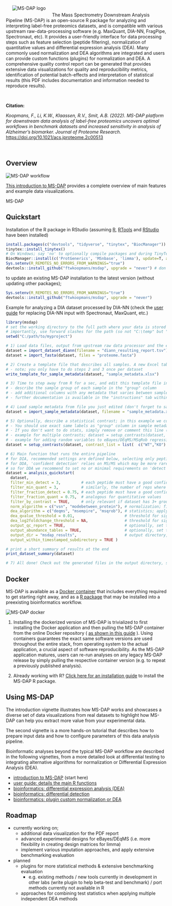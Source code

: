
<!-- README.md is generated from README.Rmd using devtools::build_readme() -->
<!-- ![MS-DAP logo](doc/logo/msdap_logo_small.png)  -->

<img align="left" alt="MS-DAP logo" hspace="20" vspace="10" src="doc/logo/msdap_logo_small.png">
 

The Mass Spectrometry Downstream Analysis Pipeline (MS-DAP) is an
open-source R package for analyzing and interpreting label-free
proteomics datasets, and is compatible with various upstream
raw-data-processing software (e.g. MaxQuant, DIA-NN, FragPipe,
Spectronaut, etc). It provides a user-friendly interface for data
processing steps such as feature selection (peptide filtering),
normalization of quantitative values and differential expression
analysis (DEA). Many commonly used normalization and DEA algorithms are
integrated and users can provide custom functions (plugins) for
normalization and DEA. A comprehensive quality control report can be
generated that provides extensive data visualizations for quality and
reproducibility metrics, identification of potential batch-effects and
interpretation of statistical results (this PDF includes documentation
and information needed to reproduce results).

 

**Citation:**

*Koopmans, F., Li, K.W., Klaassen, R.V., Smit, A.B. (2022). MS-DAP
platform for downstream data analysis of label-free proteomics uncovers
optimal workflows in benchmark datasets and increased sensitivity in
analysis of Alzheimer’s biomarker. Journal of Proteome Research.*
<https://doi.org/10.1021/acs.jproteome.2c00513>

 

## Overview

![MS-DAP workflow](doc/images/msdap-overview.png)

[This introduction to MS-DAP](doc/intro.md) provides a complete overview
of main features and example data visualizations.

MS-DAP

## Quickstart

Installation of the R package in RStudio (assuming
[R](https://cran.r-project.org),
[RTools](https://cran.r-project.org/bin/windows/Rtools/history.html) and
[RStudio](https://www.rstudio.com/products/rstudio/) have been
installed)

``` r
install.packages(c("devtools", "tidyverse", "tinytex", "BiocManager"))
tinytex::install_tinytex()
# On Windows; say 'no' to optionally compile packages and during TinyTex installation you may see 2 popups; these can be dismissed
BiocManager::install(c('ProtGenerics', 'MSnbase', 'limma'), update=T, ask=F)
Sys.setenv(R_REMOTES_NO_ERRORS_FROM_WARNINGS="true")
devtools::install_github("ftwkoopmans/msdap", upgrade = "never") # don't update dependencies if not needed
```

to update an existing MS-DAP installation to the latest version (without
updating other packages);

``` r
Sys.setenv(R_REMOTES_NO_ERRORS_FROM_WARNINGS="true")
devtools::install_github("ftwkoopmans/msdap", upgrade = "never")
```

Example for analyzing a DIA dataset processed by DIA-NN (check the [user
guide](doc/userguide.md) for replacing DIA-NN input with Spectronaut,
MaxQuant, etc.)

``` r
library(msdap)
# set the working directory to the full path where your data is stored (optionally, skip and use full paths below)
# importantly, use forward slashes for the path (so not "C:\temp" but "C:/temp")
setwd("C:/path/to/myproject")                                           # <<EDIT THIS FILENAME>>

# 1) Load data files, output from upstream raw data processor and the exact same fasta file(s) used there
dataset = import_dataset_diann(filename = "diann_resulting_report.tsv") # <<EDIT THIS FILENAME>>
dataset = import_fasta(dataset, files = "proteome.fasta")               # <<EDIT THIS FILENAME>>

# 2) Create a template file that describes all samples. A new Excel table will be created at this path
# - note; you only have to do steps 2 and 3 once per dataset
write_template_for_sample_metadata(dataset, "sample_metadata.xlsx")

# 3) Time to step away from R for a sec, and edit this template file in Excel or LibreOffice;
# - describe the sample group of each sample in the "group" column
# - add additional columns with any metadata that varies between samples (measurement order, gel, gel lane, batch, etc.) -->> QC figures will be auto generated
# - further documentation is available in the "instructions" tab within the Excel file

# 4) Load sample metadata from file you just edited (don't forget to save it first)
dataset = import_sample_metadata(dataset, filename = "sample_metadata.xlsx")

# 5) Optionally, describe a statistical contrast; in this example we compare sample groups "WT" and "KO".
# - You should use exact same labels as "group" column in sample metadata table.
# - If you don't want to do stats, simply remove or comment this line (e.g. just look at QC report, or maybe your dataset has 1 experimental group only).
# - example for multiple contrasts; dataset = setup_contrasts(dataset, contrast_list = list( c("control", "condition_a"),  c("control", "condition_b")  ) )
# - example for adding random variables to eBayes/DEqMS/MSqRob regressions to i.e. counter batch effects (note; these variables must be column names present in sample metadata table. double-check with; print(dataset$samples,n=Inf)): dataset = setup_contrasts(dataset, contrast_list = list(  c("WT","KO")  ), random_variables = c("induction", "batch") )
dataset = setup_contrasts(dataset, contrast_list = list(  c("WT","KO")  ) )

# 6) Main function that runs the entire pipeline
# for DIA, recommended settings are defined below, selecting only peptides that were confidently detected/identified in most samples
# for DDA, 'confident detection' relies on MS/MS which may be more rare (relying on match-between-runs instead)
# so for DDA we recommend to set no or minimal requirements on 'detect' parameters; "filter_fraction_detect = 0" and "filter_min_detect = 0" (or 1 if you want at least 1 MS/MS detect per peptide per sample group)
dataset = analysis_quickstart(
  dataset,
  filter_min_detect = 3,         # each peptide must have a good confidence score in at least N samples per group
  filter_min_quant = 3,          # similarly, the number of reps where the peptide must have a quantitative value
  filter_fraction_detect = 0.75, # each peptide must have a good confidence score in at least 75% of samples per group
  filter_fraction_quant = 0.75,  # analogous for quantitative values
  filter_by_contrast = TRUE,     # only relevant if dataset has 3+ groups. For DEA at each contrast, filters and normalization are applied on the subset of relevant samples within the contrast for efficiency, see further MS-DAP manuscript. Set to FALSE to disable and use traditional "global filtering" (filters are applied to all sample groups, same data table used in all statistics)
  norm_algorithm = c("vsn", "modebetween_protein"), # normalization; first vsn, then modebetween on protein-level (applied sequentially so the MS-DAP modebetween algorithm corrects scaling/balance between-sample-groups)
  dea_algorithm = c("deqms", "msempire", "msqrob"), # statistics; apply multiple methods in parallel/independently
  dea_qvalue_threshold = 0.01,                      # threshold for significance of adjusted p-values in figures and output tables
  dea_log2foldchange_threshold = NA,                # threshold for significance of log2 foldchanges. 0 = disable, NA = automatically infer through bootstrapping
  output_qc_report = TRUE,                          # optionally, set to FALSE to skip the QC report (not recommended for first-time use)
  output_abundance_tables = TRUE,                   # optionally, set to FALSE to skip the peptide- and protein-abundance table output files
  output_dir = "msdap_results",                     # output directory, here set to "msdap_results" within your working directory. Alternatively provide a full path, eg; output_dir="C:/path/to/myproject",
  output_within_timestamped_subdirectory = TRUE )

# print a short summary of results at the end
print_dataset_summary(dataset)

# 7) All done! Check out the generated files in the output directory, starting with report.pdf
```

## Docker

MS-DAP is available as a [Docker container](doc/docker.md) that includes
everything required to get starting right away, and as a [R
package](doc/rpackage.md) that may be installed into a preexisting
bioinformatics workflow.

![MS-DAP docker](doc/images/msdap_docker_cartoon.png)

1)  Installing the dockerized version of MS-DAP is trivialized to first
    installing the Docker application and then pulling the MS-DAP
    container from the online Docker repository ( [as shown in this
    guide](doc/docker.md) ). Using containers guarantees the exact same
    software versions are used throughout the entire stack, from
    operating system to the actual application, a crucial aspect of
    software reproducibility. As the MS-DAP application matures, users
    can re-run analyses on any legacy MS-DAP release by simply pulling
    the respective container version (e.g. to repeat a previously
    published analysis).

2)  Already working with R? [Click here for an installation
    guide](doc/rpackage.md) to install the MS-DAP R package.

## Using MS-DAP

The introduction vignette illustrates how MS-DAP works and showcases a
diverse set of data visualizations from real datasets to highlight how
MS-DAP can help you extract more value from your experimental data.

The second vignette is a more hands-on tutorial that describes how to
prepare input data and how to configure parameters of this data analysis
pipeline.

Bioinformatic analyses beyond the typical MS-DAP workflow are described
in the following vignettes, from a more detailed look at differential
testing to integrating alternative algorithms for normalization or
Differential Expression Analysis (DEA).

- [introduction to MS-DAP](doc/intro.md) (start here)
- [user guide: details the main R functions](doc/userguide.md)
- [bioinformatics: differential expression analysis
  (DEA)](doc/differential_expression_analysis.md)
- [bioinformatics: differential
  detection](doc/differential_detection.md)
- [bioinformatics: plugin custom normalization or
  DEA](doc/custom_norm_dea.md)

## Roadmap

- currently working on;
  - additional data visualization for the PDF report
  - advanced experimental designs for eBayes/DEqMS (i.e. more
    flexibility in creating design matrices for limma)
  - implement various imputation approaches, and apply extensive
    benchmarking evaluation
- planned
  - plugins for more statistical methods & extensive benchmarking
    evaluation
    - e.g. existing methods / new tools currently in development in
      other labs (write plugin to help beta-test and benchmark) / port
      methods currently not available in R
  - approaches for combining test statistics when applying multiple
    independent DEA methods
